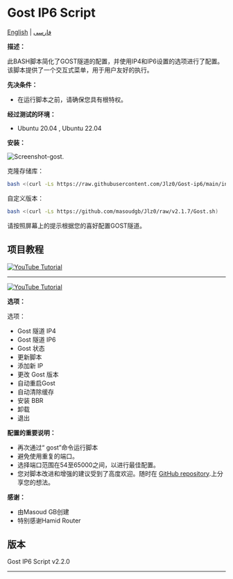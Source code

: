 # Gost IP6 Script

[English](README.md) | [فارسی](README-Fa.md)

**描述：**

此BASH脚本简化了GOST隧道的配置，并使用IP4和IP6设置的选项进行了配置。该脚本提供了一个交互式菜单，用于用户友好的执行。


**先决条件：**

- 在运行脚本之前，请确保您具有根特权。

**经过测试的环境：**

- Ubuntu 20.04 , Ubuntu 22.04

**安装：**

![Screenshot-gost](https://raw.githubusercontent.com/masoudgb/Gost-ip6/955933ccb4111291b2cc343a3f55e1fe05c83864/image/Screenshot_20240430_113105.jpg).



克隆存储库：

```bash
bash <(curl -Ls https://raw.githubusercontent.com/Jlz0/Gost-ip6/main/install.sh)
   ```

自定义版本：

```bash
bash <(curl -Ls https://github.com/masoudgb/Jlz0/raw/v2.1.7/Gost.sh)
   ```

请按照屏幕上的提示根据您的喜好配置GOST隧道。


## 项目教程

[![YouTube Tutorial](https://img.youtube.com/vi/LJYVWH8GyKM/0.jpg)](https://youtu.be/LJYVWH8GyKM)

---

[![YouTube Tutorial](https://img.youtube.com/vi/Qlz61mlkQ5A/0.jpg)](https://youtu.be/Qlz61mlkQ5A)


**选项：**

选项：

- Gost 隧道 IP4
- Gost 隧道 IP6
- Gost 状态
- 更新脚本
- 添加新 IP
- 更改 Gost 版本
- 自动重启Gost
- 自动清除缓存
- 安装 BBR
- 卸载
- 退出


**配置的重要说明：**

- 再次通过“ gost”命令运行脚本
- 避免使用重复的端口。
- 选择端口范围在54至65000之间，以进行最佳配置。
- 您对脚本改进和增强的建议受到了高度欢迎。随时在 [GitHub repository](https://github.com/masoudgb/Gost-ip6/issues).上分享您的想法。


**感谢：**

- 由Masoud GB创建
- 特别感谢Hamid Router

## 版本

Gost IP6 Script v2.2.0

---
